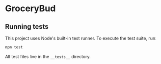 # GroceryBud

## Running tests

This project uses Node's built-in test runner. To execute the test suite, run:

```bash
npm test
```

All test files live in the `__tests__` directory.
